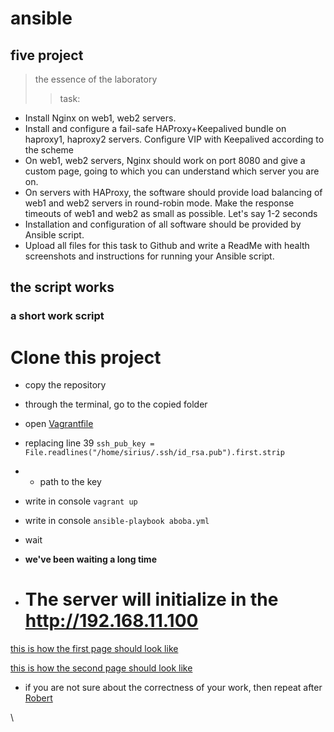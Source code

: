 # ansible
## five project 
>the essence of the laboratory
>>task:
+ Install Nginx on web1, web2 servers.
+ Install and configure a fail-safe HAProxy+Keepalived bundle on haproxy1, haproxy2 servers. Configure VIP with Keepalived according to the scheme
+ On web1, web2 servers, Nginx should work on port 8080 and give a custom page, going to which you can understand which server you are on.
+ On servers with HAProxy, the software should provide load balancing of web1 and web2 servers in round-robin mode. Make the response timeouts of web1 and web2 as small as possible. Let's say 1-2 seconds
+ Installation and configuration of all software should be provided by Ansible script.
+ Upload all files for this task to Github and write a ReadMe with health screenshots and instructions for running your Ansible script.


##  the script works
### a short work script
# Clone this project


 + copy the repository 
 + through the terminal, go to the copied folder
 + open [Vagrantfile ](https://github.com/Ekaterina04/emamus/blob/main/lab4/Vagrantfile)
 + replacing line 39 `ssh_pub_key = File.readlines("/home/sirius/.ssh/id_rsa.pub").first.strip`
 + +  path to the key
 + write in console `vagrant up` 
 + write in console `ansible-playbook aboba.yml`
 + wait
 + ****we've been waiting a long time****

 + # The server will initialize in the http://192.168.11.100

[this is how the first page should look like](/home/sirius/Изображения/Снимок%20экрана%20от%202022-04-06%2013-09-31.png) 

[this is how the second page should look like](/home/sirius/Изображения/Снимок%20экрана%20от%202022-04-06%2013-15-06.png)

 + if you are not sure about the correctness of your work, then repeat after [Robert](https://www.youtube.com/watch?v=ZzvM6_S0HXA)

\

